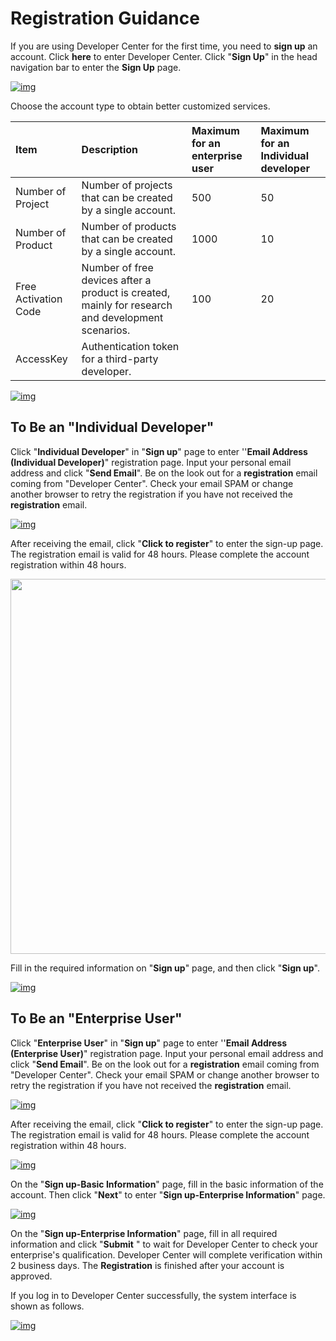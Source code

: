 # Registration Guidance

If you are using Developer Center for the first time, you need to **sign up** an account. Click <a :href="toDevelopCenter(null, 'en')" target="_blank">**here**</a> to enter Developer Center. Click "**Sign Up**" in the head navigation bar to enter the **Sign Up** page.



  


<a data-fancybox title="img" href="/en/quickStart/image2022-2-26_15-32-0.png">![img](/en/quickStart/image2022-2-26_15-32-0.png)</a>



Choose the account type to obtain better customized services.

| Item                 | Description                                                  | Maximum for an enterprise user | Maximum for an Individual developer |
| :------------------- | :----------------------------------------------------------- | :----------------------------- | :---------------------------------- |
| Number of Project    | Number of projects that can be created by a single account.  | 500                            | 50                                  |
| Number of Product    | Number of products that can be created by a single account.  | 1000                           | 10                                  |
| Free Activation Code | Number of free devices after a product is created, mainly for research and development scenarios. | 100                            | 20                                  |
| AccessKey            | Authentication token for a third-party developer.            |                                |                                     |



<a data-fancybox title="img" href="/en/quickStart/image2022-2-26_15-33-12.png">![img](/en/quickStart/image2022-2-26_15-33-12.png)</a>

## **To Be an "Individual Developer"**

Click "**Individual Developer**" in "**Sign up**" page to enter ''**Email Address (Individual Developer)**"  registration page. Input your personal email address and click "**Send Email**". Be on the look out for a **registration** email coming from "Developer Center". Check your email SPAM or change another browser to retry the registration if you have not received the **registration** email.

<a data-fancybox title="img" href="/en/quickStart/image10019.png">![img](/en/quickStart/image10019.png)</a>

After receiving the email, click "**Click to register**" to enter the sign-up page. The registration email is valid for 48 hours. Please complete the account registration within 48 hours.

<a data-fancybox title="img" href="/en/quickStart/image10021.png"><img style="width:600px;" src="/en/quickStart/image10021.png"></a>

Fill in the required information on "**Sign up**" page, and then click "**Sign up**".

<a data-fancybox title="img" href="/en/quickStart/image10023.png">![img](/en/quickStart/image10023.png)</a>

## **To Be an "Enterprise User"**

Click "**Enterprise User**" in "**Sign up**" page to enter ''**Email Address (Enterprise User)**"  registration page. Input your personal email address and click "**Send Email**". Be on the look out for a **registration** email coming from "Developer Center". Check your email SPAM or change another browser to retry the registration if you have not received the **registration** email.

<a data-fancybox title="img" href="/en/quickStart/image10025.png">![img](/en/quickStart/image10025.png)</a>

After receiving the email, click "**Click to register**" to enter the sign-up page. The registration email is valid for 48 hours. Please complete the account registration within 48 hours.

<a data-fancybox title="img" href="/en/quickStart/image10027.png">![img](/en/quickStart/image10027.png)</a>

On the "**Sign up-Basic Information**" page, fill in the basic information of the account. Then click "**Next**" to enter "**Sign up-Enterprise Information**" page.

<a data-fancybox title="img" href="/en/quickStart/image10029.png">![img](/en/quickStart/image10029.png)</a>

On the "**Sign up-Enterprise Information**" page, fill in all required information and click "**Submit** " to wait for Developer Center to check your enterprise's qualification. Developer Center will complete verification within 2 business days. The **Registration** is finished after your account is approved.

If you log in to Developer Center successfully, the system interface is shown as follows.

<a data-fancybox title="img" href="/en/quickStart/image10031.png">![img](/en/quickStart/image10031.png)</a>